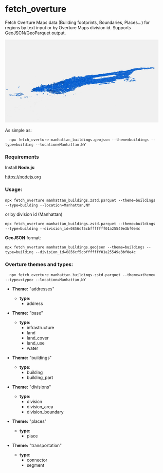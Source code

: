 # fetch_overture

Fetch Overture Maps data (Building footprints, Boundaries, Places...) for regions by text input or by Overture Maps division id. Supports GeoJSON/GeoParquet output.

![Manhattan](manhattan.jpg?raw=true)

As simple as:

```
  npx fetch_overture manhattan_buildings.geojson --theme=buildings --type=building --location=Manhattan,NY
```

### Requirements

Install **Node.js**:

https://nodejs.org

### Usage:

```
npx fetch_overture manhattan_buildings.zstd.parquet --theme=buildings --type=building --location=Manhattan,NY
```

or by division id (Manhattan)

```
npx fetch_overture manhattan_buildings.zstd.parquet --theme=buildings --type=building --division_id=0856cf5cbfffffff01a25549e3bf0e4c
```

**GeoJSON** format:

```
npx fetch_overture manhattan_buildings.geojson --theme=buildings --type=building --division_id=0856cf5cbfffffff01a25549e3bf0e4c
```

### Overture themes and types:

```
  npx fetch_overture manhattan_buildings.zstd.parquet --theme=<theme> --type=<type> --location=Manhattan,NY
```

- **Theme:** "addresses"

  - **type:**
    - address

- **Theme:** "base"

  - **type:**
    - infrastructure
    - land
    - land_cover
    - land_use
    - water

- **Theme:** "buildings"

  - **type:**
    - building
    - building_part

- **Theme:** "divisions"

  - **type:**
    - division
    - division_area
    - division_boundary

- **Theme:** "places"

  - **type:**
    - place

- **Theme:** "transportation"
  - **type:**
    - connector
    - segment
